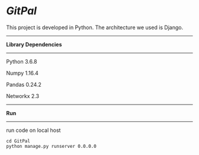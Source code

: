 # *GitPal*

This project is developed in Python. The architecture we used is Django.  

-------------------------------------

**Library Dependencies**

-------------------------------------

Python 3.6.8

Numpy 1.16.4

Pandas 0.24.2

Networkx 2.3

-------------------------------------

**Run**

-------------------------------------

run code on local host

```shell
cd GitPal
python manage.py runserver 0.0.0.0
```
